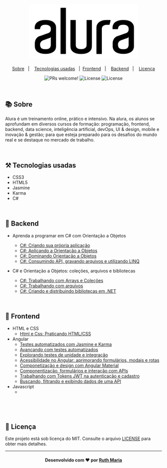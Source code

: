 <h1 align="center">
    <img alt="Logo ignitte" src="./logo-alura.png" width="350px" />
</h1>

<p align="center">
  <a href="#about">Sobre</a>&nbsp;&nbsp;&nbsp;|&nbsp;&nbsp;&nbsp;  
  <a href="#technologies">Tecnologias usadas</a>&nbsp;&nbsp;&nbsp;|&nbsp;
  <a href="#frontend">Frontend</a>&nbsp;&nbsp;&nbsp;|&nbsp;&nbsp;&nbsp;
  <a href="#backend">Backend</a>&nbsp;&nbsp;&nbsp;|&nbsp;&nbsp;&nbsp;
  <a href="#license">Licença</a>
</p>

<p align="center">
 <img src="https://img.shields.io/static/v1?label=PRs&message=welcome&color=04d361&labelColor=000000" alt="PRs welcome!" /> 

  <img alt="License" src="https://img.shields.io/badge/Made%20by-Ruth%20Maria-%2304D361">

  <img alt="License" src="https://img.shields.io/static/v1?label=license&message=MIT&color=04d361&labelColor=000000">
</p>


<a id="about"></a><br>

## :books: Sobre

Alura é um treinamento online, prático e intensivo. Na alura, os alunos se aprofundam em diversos cursos de formação: programação, frontend, backend, data science, inteligência artificial, devOps, UI & design, mobile e inovação & gestão; para que esteja preparado para os desafios do mundo real e se destaque no mercado de trabalho.


<a id="technologies"></a><br>

## ⚒️ Tecnologias usadas

 * CSS3
 * HTML5
 * Jasmine
 * Karma
 * C#

<a id="backend"></a><br>

## :abacus: Backend

- Aprenda a programar em C# com Orientação a Objetos
  - [C#: Criando sua própria aplicação](https://github.com/RuthMaria/PrimeiroProjeto)
  - [C#: Aplicando a Orientação a Objetos](https://github.com/RuthMaria/ScreenSound)
  - [C#: Dominando Orientação a Objetos](https://github.com/RuthMaria/ScreenSound03)
  - [C#: Consumindo API, gravando arquivos e utilizando LINQ](https://github.com/RuthMaria/ScreenSound-04)
 
- C# e Orientação a Objetos: coleções, arquivos e bibliotecas
  - [C#: Trabalhando com Arrays e Coleções](https://github.com/RuthMaria/Array_Collections)
  - [C#: Trabalhando com arquivos](https://github.com/RuthMaria/Csharp-Arquivos) 
  - [C#: Criando e distribuindo bibliotecas em .NET](https://github.com/RuthMaria/Csharp-Arquivos) 

  
<a id="frontend"></a><br>

## :art: Frontend

- HTML e CSS
  - [Html e Css: Praticando HTML/CSS](https://github.com/RuthMaria/alura-plus)
- Angular
  - [Testes automatizados com Jasmine e Karma](https://github.com/RuthMaria/ng-test1)
  - [Avançando com testes automatizados](https://github.com/RuthMaria/ng-test2)
  - [Explorando testes de unidade e integração](https://github.com/RuthMaria/3664-zoop-store)
  - [Acessibilidade no Angular: aprimorando formulários, modais e rotas](https://github.com/RuthMaria/3491-angular-a11y-projeto-base)
  - [Componetização e design com Angular Material](https://github.com/RuthMaria/3150-jornada-milhas)
  - [Componentização, formulários e interação com APIs](https://github.com/RuthMaria/jornada-milhas)
  - [Trabalhando com Tokens JWT na autenticação e cadastro](https://github.com/RuthMaria/3213-jornada-milhas)
  - [Buscando, filtrando e exibindo dados de uma API](https://github.com/RuthMaria/3213-jornada-milhas)
- Javascript
  - []()

<br>

<a id="license"></a><br>

## :memo: Licença

Este projeto está sob licença do MIT. Consulte o arquivo [LICENSE](LICENSE.md) para obter mais detalhes.

---

<h4 align="center">
    Desenvolvido com ❤️ por <a href="https://www.linkedin.com/in/ruth-maria-9b256071/" target="_blank">Ruth Maria</a>
</h4>
